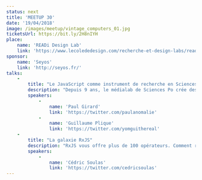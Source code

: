 ```yaml
---
status: next
title: 'MEETUP 30'
date: '19/04/2018'
image: /images/meetup/vintage_computers_01.jpg
ticketsUrl: https://bit.ly/2H8nIYH
place:
    name: 'READi Design Lab'
    link: 'https://www.lecolededesign.com/recherche-et-design-labs/readi-design-lab/'
sponsor:
    name: 'Seyos'
    link: 'http://seyos.fr/'
talks:
    -
        title: "Le JavaScript comme instrument de recherche en Sciences Humaines et Sociales"
        description: "Depuis 9 ans, le médialab de Sciences Po crée des instruments de recherche a l'intention des Sciences Humaines et Sociales. Son ambition est de concevoir des instruments rendant des moyens de traitement complexes accessibles à des équipes de recherches ou des citoyens au travers d'Interfaces Homme-Machine. Nous retracerons dans cette présentation comment nous avons utilisé plusieurs générations de technologies web pour relever ce défi."
        speakers:
            -
                name: 'Paul Girard'
                link: 'https://twitter.com/paulanomalie'
            -
                name: 'Guillaume Plique'
                link: 'https://twitter.com/yomguithereal'
    -
        title: "La galaxie RxJS"
        description: "RxJS vous offre plus de 100 opérateurs. Comment rechercher et localiser les opérateurs qui compléteront votre prochaine mission ? Observez la forme particulière de cette galaxie. Etudiez les matériaux qui la compose. Découvrez son cœur fondamental. Distinguez les opérateurs satellites des autres. Comprenez les forces gravitationnelles en jeu."
        speakers:
            -
                name: 'Cédric Soulas'
                link: 'https://twitter.com/cedricsoulas'
---
```

